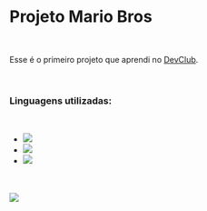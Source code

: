 <h1>Projeto Mario Bros</h1>
<br>
<p>Esse é o primeiro projeto que aprendi no <a href="https://github.com/rodolfomori-devclub">DevClub</a>.</p>
<br>
<h3>Linguagens utilizadas:</h3>
<br>
<ul>
  <li><img src="https://img.shields.io/badge/HTML5-E34F26?style=for-the-badge&logo=html5&logoColor=white"></li>
  <li><img src="https://img.shields.io/badge/CSS3-1572B6?style=for-the-badge&logo=css3&logoColor=white"></li>
  <li><img src="https://img.shields.io/badge/JavaScript-F7DF1E?style=for-the-badge&logo=javascript&logoColor=black"></li>
</ul>
<br>
<br>
<img src="https://github.com/lucaslevi2003/Projeto-Mario-Bros/blob/master/assets/Desktop.jpeg">
